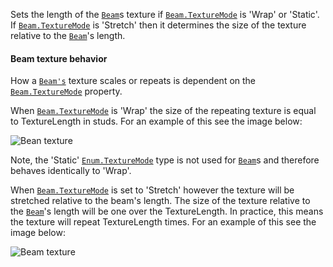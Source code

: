 Sets the length of the [`Beam`](https://create.roblox.com/docs/reference/engine/classes/Beam)s texture if [`Beam.TextureMode`](https://create.roblox.com/docs/reference/engine/classes/Beam#TextureMode)
is 'Wrap' or 'Static'. If [`Beam.TextureMode`](https://create.roblox.com/docs/reference/engine/classes/Beam#TextureMode) is 'Stretch' then it
determines the size of the texture relative to the [`Beam`](https://create.roblox.com/docs/reference/engine/classes/Beam)'s length.
#### Beam texture behavior

How a [`Beam's`](https://create.roblox.com/docs/reference/engine/classes/Beam) texture scales or repeats is dependent on the
[`Beam.TextureMode`](https://create.roblox.com/docs/reference/engine/classes/Beam#TextureMode) property.

When [`Beam.TextureMode`](https://create.roblox.com/docs/reference/engine/classes/Beam#TextureMode) is 'Wrap' the size of the repeating texture
is equal to TextureLength in studs. For an example of this see the image
below:

![Bean texture](https://prod.docsiteassets.roblox.com/assets/legacy/beamTexture.gif)

Note, the 'Static' [`Enum.TextureMode`](https://create.roblox.com/docs/reference/engine/enums/TextureMode) type is not used for [`Beam`](https://create.roblox.com/docs/reference/engine/classes/Beam)s
and therefore behaves identically to 'Wrap'.

When [`Beam.TextureMode`](https://create.roblox.com/docs/reference/engine/classes/Beam#TextureMode) is set to 'Stretch' however the texture will
be stretched relative to the beam's length. The size of the texture
relative to the [`Beam`](https://create.roblox.com/docs/reference/engine/classes/Beam)'s length will be one over the TextureLength.
In practice, this means the texture will repeat TextureLength times. For
an example of this see the image below:

![Beam texture](https://prod.docsiteassets.roblox.com/assets/legacy/beamTexture2.gif)